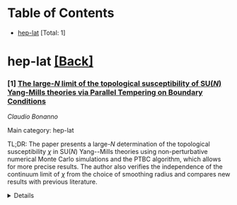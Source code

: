 <div id=toc></div>

# Table of Contents

- [hep-lat](#hep-lat) [Total: 1]


<div id='hep-lat'></div>

# hep-lat [[Back]](#toc)

### [1] [The large-$N$ limit of the topological susceptibility of $\mathrm{SU}(N)$ Yang-Mills theories via Parallel Tempering on Boundary Conditions](https://arxiv.org/abs/2510.08006)
*Claudio Bonanno*

Main category: hep-lat

TL;DR: The paper presents a large-$N$ determination of the topological susceptibility $\chi$ in $\mathrm{SU}(N)$ Yang--Mills theories using non-perturbative numerical Monte Carlo simulations and the PTBC algorithm, which allows for more precise results. The author also verifies the independence of the continuum limit of $\chi$ from the choice of smoothing radius and compares new results with previous literature.


<details>
  <summary>Details</summary>
Motivation: The motivation is to provide a more accurate determination of the topological susceptibility $\chi$ in $\mathrm{SU}(N)$ Yang--Mills theories by overcoming the issue of topological freezing for $N>3$ and exploring a uniform range of lattice spacing across all values of $N$.

Method: The method involves non-perturbative numerical Monte Carlo simulations of the lattice-discretized theory and the use of the Parallel Tempering on Boundary Conditions (PTBC) algorithm to bypass topological freezing for larger $N$ values. The study covers $3 \le N \le 6$ and takes the continuum limit at a fixed smoothing radius in physical units.

Result: The result is a precise determination of the topological susceptibility $\chi$ for finer lattice spacings compared to earlier studies. It also demonstrates the independence of the continuum limit of $\chi$ from the choice of the smoothing radius in physical units.

Conclusion: The conclusion includes a comprehensive comparison of the new PTBC results with previous determinations of the topological susceptibility in the literature, both at finite $N$ and in the large-$N$ limit, providing a more accurate picture of the topological structure of $\mathrm{SU}(N)$ Yang--Mills theories.

Abstract: I present a large-$N$ determination of the topological susceptibility $\chi$
of $\mathrm{SU}(N)$ Yang--Mills theories using non-perturbative numerical Monte
Carlo simulations of the lattice-discretized theory for $3\le N \le 6$, and
adopting the Parallel Tempering on Boundary Conditions (PTBC) algorithm to
bypass topological freezing for $N>3$. Thanks to this algorithm I am able to
explore a uniform range of lattice spacing across all values of $N$, and to
precisely determine $\chi$ for finer lattice spacings compared to previous
studies with periodic or open boundary conditions. By taking the continuum
limit at fixed smoothing radius in physical units, I am also able to show the
independence of the continuum limit of $\chi$ from this choice. I conclude
providing a comprehensive comparison of my new PTBC results with previous
determinations of the topological susceptibility in the literature, both at
finite $N$ and in the large-$N$ limit.

</details>
